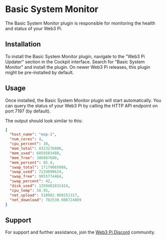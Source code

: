 # Basic System Monitor

The Basic System Monitor plugin is responsible for monitoring the health and status of your Web3 Pi.

## Installation

To install the Basic System Monitor plugin, navigate to the "Web3 Pi Updater" section in the Cockpit interface. Search for "Basic System Monitor" and install the plugin. On newer Web3 Pi releases, this plugin might be pre-installed by default.

## Usage

Once installed, the Basic System Monitor plugin will start automatically. You can query the status of your Web3 Pi by calling the HTTP API endpoint on port 7197 (by default).

The output should look similar to this:

```json
{
  "host_name": "eop-1",
  "num_cores": 4,
  "cpu_percent": 30,
  "mem_total": 8323276800,
  "mem_used": 6859583488,
  "mem_free": 386887680,
  "mem_percent": 85.4,
  "swap_total": 17179865088,
  "swap_used": 7224090624,
  "swap_free": 9955774464,
  "swap_percent": 42,
  "disk_used": 1359481831424,
  "cpu_temp": 58.95,
  "net_upload": 510982.969251317,
  "net_download": 702530.988724869
}
```

## Support

For support and further assistance, join the [Web3 Pi Discord](https://discord.gg/aDMw5zeUZ4) community.
